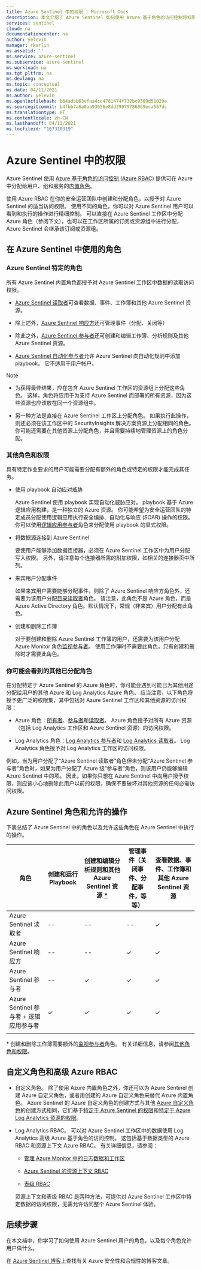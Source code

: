 ```yaml
---
title: Azure Sentinel 中的权限 | Microsoft Docs
description: 本文介绍了 Azure Sentinel 如何使用 Azure 基于角色的访问控制将权限分配给用户，并确定每个角色允许的操作。
services: sentinel
cloud: na
documentationcenter: na
author: yelevin
manager: rkarlin
ms.assetid: ''
ms.service: azure-sentinel
ms.subservice: azure-sentinel
ms.workload: na
ms.tgt_pltfrm: na
ms.devlang: na
ms.topic: conceptual
ms.date: 04/11/2021
ms.author: yelevin
ms.openlocfilehash: b64adbb63efaa4ce4781474f732bc9509d51029e
ms.sourcegitcommit: b4fbb7a6a0aa93656e8dd29979786069eca567dc
ms.translationtype: HT
ms.contentlocale: zh-CN
ms.lasthandoff: 04/13/2021
ms.locfileid: "107310319"
---
```

# <a name="permissions-in-azure-sentinel"></a>Azure Sentinel 中的权限

Azure Sentinel 使用 [Azure 基于角色的访问控制 (Azure RBAC)](../role-based-access-control/role-assignments-portal.md) 提供可在 Azure 中分配给用户、组和服务的[内置角色](../role-based-access-control/built-in-roles.md)。

使用 Azure RBAC 在你的安全运营团队中创建和分配角色，以授予对 Azure Sentinel 的适当访问权限。 使用不同的角色，你可以对 Azure Sentinel 用户可以看到和执行的操作进行精细控制。 可以直接在 Azure Sentinel 工作区中分配 Azure 角色（参阅下文），也可以在工作区所属的订阅或资源组中进行分配，Azure Sentinel 会继承该订阅或资源组。

## <a name="roles-for-working-in-azure-sentinel"></a>在 Azure Sentinel 中使用的角色

### <a name="azure-sentinel-specific-roles"></a>Azure Sentinel 特定的角色

所有 Azure Sentinel 内置角色都授予对 Azure Sentinel 工作区中数据的读取访问权限。

- [Azure Sentinel 读取者](../role-based-access-control/built-in-roles.md#azure-sentinel-reader)可查看数据、事件、工作簿和其他 Azure Sentinel 资源。

- 除上述外，[Azure Sentinel 响应方](../role-based-access-control/built-in-roles.md#azure-sentinel-responder)还可管理事件（分配、关闭等）

- 除此之外，[Azure Sentinel 参与者](../role-based-access-control/built-in-roles.md#azure-sentinel-contributor)还可创建和编辑工作簿、分析规则及其他 Azure Sentinel 资源。

- [Azure Sentinel 自动化参与者](../role-based-access-control/built-in-roles.md#azure-sentinel-contributor)允许 Azure Sentinel 向自动化规则中添加 playbook。 它不适用于用户帐户。

> [!NOTE]
>
> - 为获得最佳结果，应在包含 Azure Sentinel 工作区的资源组上分配这些角色。 这样，角色将应用于为支持 Azure Sentinel 而部署的所有资源，因为这些资源也应该放在同一个资源组中。
>
> - 另一种方法是直接在 Azure Sentinel 工作区上分配角色。 如果执行此操作，则还必须在该工作区中的 SecurityInsights 解决方案资源上分配相同的角色。 你可能还需要在其他资源上分配角色，并且需要持续地管理资源上的角色分配。

### <a name="additional-roles-and-permissions"></a>其他角色和权限

具有特定作业要求的用户可能需要分配有额外的角色或特定的权限才能完成其任务。

- 使用 playbook 自动应对威胁

    Azure Sentinel 使用 playbook 实现自动化威胁应对。 playbook 基于 Azure 逻辑应用构建，是一种独立的 Azure 资源。 你可能希望为安全运营团队的特定成员分配使用逻辑应用执行安全编排、自动化与响应 (SOAR) 操作的权限。 你可以使用[逻辑应用参与者](../role-based-access-control/built-in-roles.md#logic-app-contributor)角色来分配使用 playbook 的显式权限。

- 将数据源连接到 Azure Sentinel

    要使用户能够添加数据连接器，必须在 Azure Sentinel 工作区中为用户分配写入权限。 另外，请注意每个连接器所需的附加权限，如相关的连接器页中所列。

- 来宾用户分配事件

    如果来宾用户需要能够分配事件，则除了 Azure Sentinel 响应方角色外，还需要为该用户分配[目录读取者](../active-directory/roles/permissions-reference.md#directory-readers)角色。 请注意，此角色不是 Azure 角色，而是 Azure Active Directory 角色。默认情况下，常规（非来宾）用户分配有此角色。

- 创建和删除工作簿

    对于要创建和删除 Azure Sentinel 工作簿的用户，还需要为该用户分配 Azure Monitor 角色[监视参与者](../role-based-access-control/built-in-roles.md#monitoring-contributor)。 使用工作簿时不需要此角色，只有创建和删除时才需要此角色。

### <a name="other-roles-you-might-see-assigned"></a>你可能会看到的其他已分配角色

在分配特定于 Azure Sentinel 的 Azure 角色时，你可能会遇到可能已为其他用途分配给用户的其他 Azure 和 Log Analytics Azure 角色。 应当注意，以下角色将授予更广泛的权限集，其中包括对 Azure Sentinel 工作区和其他资源的访问权限：

- Azure 角色：[所有者](../role-based-access-control/built-in-roles.md#owner)、[参与者](../role-based-access-control/built-in-roles.md#contributor)和[读取者](../role-based-access-control/built-in-roles.md#reader)。 Azure 角色授予对所有 Azure 资源（包括 Log Analytics 工作区和 Azure Sentinel 资源）的访问权限。

- Log Analytics 角色：[Log Analytics 参与者](../role-based-access-control/built-in-roles.md#log-analytics-contributor)和 [Log Analytics 读取者](../role-based-access-control/built-in-roles.md#log-analytics-reader)。 Log Analytics 角色授予对 Log Analytics 工作区的访问权限。

例如，当为用户分配了“Azure Sentinel 读取者”角色但未分配“Azure Sentinel 参与者”角色时，如果为用户分配了 Azure 级“参与者”角色，则该用户仍能够编辑 Azure Sentinel 中的项。 因此，如果你只想在 Azure Sentinel 中向用户授予权限，则应该小心地删除此用户以前的权限，确保不要破坏对其他资源的任何必需访问权限。

## <a name="azure-sentinel-roles-and-allowed-actions"></a>Azure Sentinel 角色和允许的操作

下表总结了 Azure Sentinel 中的角色以及允许这些角色在 Azure Sentinel 中执行的操作。

| 角色 | 创建和运行 Playbook| 创建和编辑分析规则和其他 Azure Sentinel 资源 [*](#workbooks) | 管理事件（关闭事件、分配事件，等等） | 查看数据、事件、工作簿和其他 Azure Sentinel 资源 |
|---|---|---|---|---|
| Azure Sentinel 读取者 | -- | -- | -- | &#10003; |
| Azure Sentinel 响应方 | -- | -- | &#10003; | &#10003; |
| Azure Sentinel 参与者 | -- | &#10003; | &#10003; | &#10003; |
| Azure Sentinel 参与者 + 逻辑应用参与者 | &#10003; | &#10003; | &#10003; | &#10003; |
| | | | | |

<a name=workbooks></a>* 创建和删除工作簿需要额外的[监视参与者](../role-based-access-control/built-in-roles.md#monitoring-contributor)角色。 有关详细信息，请参阅[其他角色和权限](#additional-roles-and-permissions)。
## <a name="custom-roles-and-advanced-azure-rbac"></a>自定义角色和高级 Azure RBAC

- 自定义角色。 除了使用 Azure 内置角色之外，你还可以为 Azure Sentinel 创建 Azure 自定义角色，或者用创建的 Azure 自定义角色来替代 Azure 内置角色。 Azure Sentinel 的 Azure 自定义角色的创建方式与其他 [Azure 自定义角色](../role-based-access-control/custom-roles-rest.md#create-a-custom-role)的创建方式相同，它们基于[特定于 Azure Sentinel 的权限](../role-based-access-control/resource-provider-operations.md#microsoftsecurityinsights)和[特定于 Azure Log Analytics 资源的权限](../role-based-access-control/resource-provider-operations.md#microsoftoperationalinsights)。

- Log Analytics RBAC。 可以对 Azure Sentinel 工作区中的数据使用 Log Analytics 高级 Azure 基于角色的访问控制。 这包括基于数据类型的 Azure RBAC 和资源上下文 Azure RBAC。 有关详细信息，请参阅：

    - [管理 Azure Monitor 中的日志数据和工作区](../azure-monitor/logs/manage-access.md#manage-access-using-workspace-permissions)

    - [Azure Sentinel 的资源上下文 RBAC](resource-context-rbac.md)
    - [表级 RBAC](https://techcommunity.microsoft.com/t5/azure-sentinel/table-level-rbac-in-azure-sentinel/ba-p/965043)

    资源上下文和表级 RBAC 是两种方法，可提供对 Azure Sentinel 工作区中特定数据的访问权限，无需允许访问整个 Azure Sentinel 体验。

## <a name="next-steps"></a>后续步骤

在本文档中，你学习了如何使用 Azure Sentinel 用户的角色，以及每个角色允许用户做什么。

在 [Azure Sentinel 博客](https://aka.ms/azuresentinelblog)上查找有关 Azure 安全性和合规性的博客文章。
